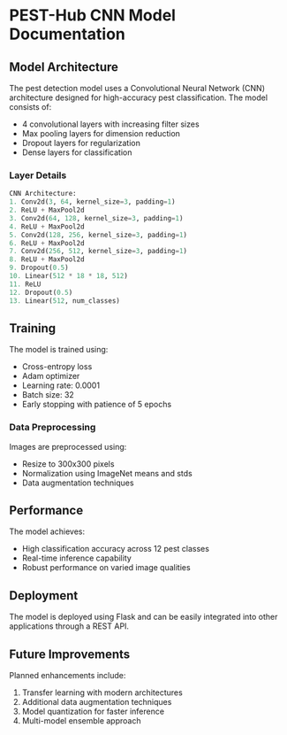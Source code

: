 # PEST-Hub CNN Model Documentation

## Model Architecture

The pest detection model uses a Convolutional Neural Network (CNN) architecture designed for high-accuracy pest classification. The model consists of:

- 4 convolutional layers with increasing filter sizes
- Max pooling layers for dimension reduction
- Dropout layers for regularization
- Dense layers for classification

### Layer Details

```python
CNN Architecture:
1. Conv2d(3, 64, kernel_size=3, padding=1)
2. ReLU + MaxPool2d
3. Conv2d(64, 128, kernel_size=3, padding=1)
4. ReLU + MaxPool2d
5. Conv2d(128, 256, kernel_size=3, padding=1)
6. ReLU + MaxPool2d
7. Conv2d(256, 512, kernel_size=3, padding=1)
8. ReLU + MaxPool2d
9. Dropout(0.5)
10. Linear(512 * 18 * 18, 512)
11. ReLU
12. Dropout(0.5)
13. Linear(512, num_classes)
```

## Training

The model is trained using:
- Cross-entropy loss
- Adam optimizer
- Learning rate: 0.0001
- Batch size: 32
- Early stopping with patience of 5 epochs

### Data Preprocessing

Images are preprocessed using:
- Resize to 300x300 pixels
- Normalization using ImageNet means and stds
- Data augmentation techniques

## Performance

The model achieves:
- High classification accuracy across 12 pest classes
- Real-time inference capability
- Robust performance on varied image qualities

## Deployment

The model is deployed using Flask and can be easily integrated into other applications through a REST API.

## Future Improvements

Planned enhancements include:
1. Transfer learning with modern architectures
2. Additional data augmentation techniques
3. Model quantization for faster inference
4. Multi-model ensemble approach
